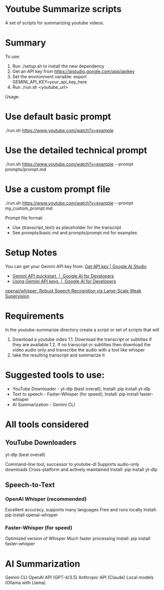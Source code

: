 # Youtube Summarize scripts

A set of scripts for summarizing youtube videos.

# Summary

  To use:
  1. Run ./setup.sh to install the new dependency
  2. Get an API key from https://aistudio.google.com/app/apikey
  3. Set the environment variable: export GEMINI_API_KEY=your_api_key_here
  4. Run ./run.sh <youtube_url>

  Usage:
  # Use default basic prompt
  ./run.sh https://www.youtube.com/watch?v=example

  # Use the detailed technical prompt
  ./run.sh https://www.youtube.com/watch?v=example --prompt prompts/prompt.md

  # Use a custom prompt file
  ./run.sh https://www.youtube.com/watch?v=example --prompt my_custom_prompt.md

  Prompt file format:
  - Use {transcript_text} as placeholder for the transcript
  - See prompts/basic.md and prompts/prompt.md for examples

# Setup Notes

You can get your Gemini API key from: [Get API key | Google AI Studio](https://aistudio.google.com/app/apikey)

- [Gemini API quickstart  |  Google AI for Developers](https://ai.google.dev/gemini-api/docs/quickstart#python)
- [Using Gemini API keys  |  Google AI for Developers](https://ai.google.dev/gemini-api/docs/api-key#set-api-env-var)

[openai/whisper: Robust Speech Recognition via Large-Scale Weak Supervision](https://github.com/openai/whisper)

# Requirements

In the youtube-summarize directory create a script or set of scripts that will

1. Download a youtube video
1.1. Download the transcript or subtitles if they are available
1.2. If no transcript or subtitles then download the video audio only and transcribe the audio with a tool like whisper
2. take the resulting transcript and summarize it

# Suggested tools to use:

- YouTube Downloader - yt-dlp (best overall); Install: pip install yt-dlp
- Text to speech - Faster-Whisper (for speed); Install: pip install faster-whisper
- AI Summarization - Gemini CLI

# All tools considered

## YouTube Downloaders
yt-dlp (best overall)

Command-line tool, successor to youtube-dl
Supports audio-only downloads
Cross-platform and actively maintained
Install: pip install yt-dlp

## Speech-to-Text

### OpenAI Whisper (recommended)

Excellent accuracy, supports many languages
Free and runs locally
Install: pip install openai-whisper

### Faster-Whisper (for speed)

Optimized version of Whisper
Much faster processing
Install: pip install faster-whisper

# AI Summarization

Gemini CLI
OpenAI API (GPT-4/3.5)
Anthropic API (Claude)
Local models (Ollama with Llama)
